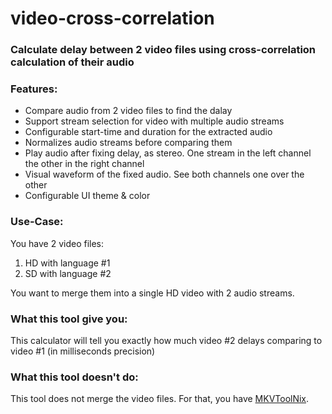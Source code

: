 # video-cross-correlation

### Calculate delay between 2 video files using cross-correlation calculation of their audio

### Features:
* Compare audio from 2 video files to find the dalay
* Support stream selection for video with multiple audio streams
* Configurable start-time and duration for the extracted audio
* Normalizes audio streams before comparing them
* Play audio after fixing delay, as stereo. One stream in the left channel the other in the right channel
* Visual waveform of the fixed audio. See both channels one over the other
* Configurable UI theme & color

### Use-Case:
You have 2 video files:
1. HD with language #1
2. SD with language #2

You want to merge them into a single HD video with 2 audio streams.

### What this tool give you:
This calculator will tell you exactly how much video #2 delays comparing to video #1 (in milliseconds precision)

### What this tool doesn't do:
This tool does not merge the video files.
For that, you have [MKVToolNix](https://mkvtoolnix.download).
